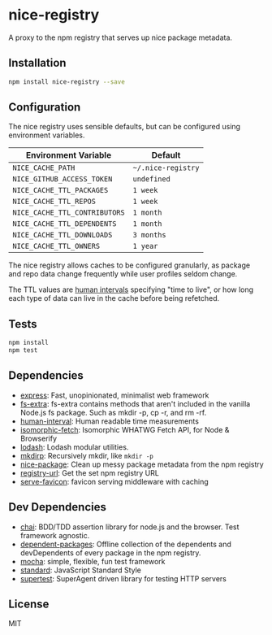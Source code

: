 # nice-registry

A proxy to the npm registry that serves up nice package metadata.

## Installation

```sh
npm install nice-registry --save
```

## Configuration

The nice registry uses sensible defaults, but can be configured using environment variables.

Environment Variable | Default
--- | ---
`NICE_CACHE_PATH` | `~/.nice-registry`
`NICE_GITHUB_ACCESS_TOKEN` | `undefined`
`NICE_CACHE_TTL_PACKAGES` | `1 week`
`NICE_CACHE_TTL_REPOS` | `1 week`
`NICE_CACHE_TTL_CONTRIBUTORS` | `1 month`
`NICE_CACHE_TTL_DEPENDENTS` | `1 month`
`NICE_CACHE_TTL_DOWNLOADS` | `3 months`
`NICE_CACHE_TTL_OWNERS` | `1 year`

The nice registry allows caches to be configured granularly, as package and repo data
change frequently while user profiles seldom change.

The TTL values are [human intervals](https://github.com/rschmukler/human-interval) specifying
"time to live", or how long each type of data can live in the cache before being refetched.

## Tests

```sh
npm install
npm test
```

## Dependencies

- [express](https://github.com/expressjs/express): Fast, unopinionated, minimalist web framework
- [fs-extra](https://github.com/jprichardson/node-fs-extra): fs-extra contains methods that aren&#39;t included in the vanilla Node.js fs package. Such as mkdir -p, cp -r, and rm -rf.
- [human-interval](https://github.com/rschmukler/human-interval): Human readable time measurements
- [isomorphic-fetch](https://github.com/matthew-andrews/isomorphic-fetch): Isomorphic WHATWG Fetch API, for Node &amp; Browserify
- [lodash](https://github.com/lodash/lodash): Lodash modular utilities.
- [mkdirp](https://github.com/substack/node-mkdirp): Recursively mkdir, like `mkdir -p`
- [nice-package](https://github.com/zeke/nice-package): Clean up messy package metadata from the npm registry
- [registry-url](https://github.com/sindresorhus/registry-url): Get the set npm registry URL
- [serve-favicon](https://github.com/expressjs/serve-favicon): favicon serving middleware with caching

## Dev Dependencies

- [chai](https://github.com/chaijs/chai): BDD/TDD assertion library for node.js and the browser. Test framework agnostic.
- [dependent-packages](https://github.com/zeke/dependent-packages): Offline collection of the dependents and devDependents of every package in the npm registry.
- [mocha](https://github.com/mochajs/mocha): simple, flexible, fun test framework
- [standard](https://github.com/feross/standard): JavaScript Standard Style
- [supertest](https://github.com/visionmedia/supertest): SuperAgent driven library for testing HTTP servers


## License

MIT
